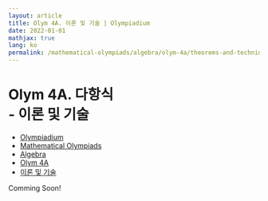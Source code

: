 ```yaml
---
layout: article
title: Olym 4A. 이론 및 기술 | Olympiadium
date: 2022-01-01
mathjax: true
lang: ko
permalink: /mathematical-olympiads/algebra/olym-4a/theorems-and-techniques/
---
```

# Olym 4A. 다항식 <br> <ssup> - 이론 및 기술</ssup>

<ul class="breadcrumb">
	<li><a href="{{ site.url }}">Olympiadium</a></li> 
	<li><a href="{{ site.url }}mathematical-olympiads/">Mathematical Olympiads</a></li> 
	<li><a href="{{ site.url }}mathematical-olympiads/algebra/">Algebra</a></li> 
	<li><a href="{{ site.url }}mathematical-olympiads/algebra/olym-4a/">Olym 4A</a></li> 
	<li><a href="{{ site.url }}mathematical-olympiads/algebra/olym-4a/theorems-and-techniques/">이론 및 기술</a></li>
</ul>

Comming Soon!
